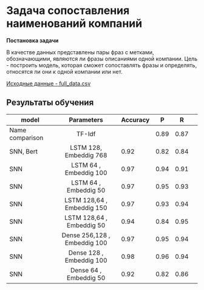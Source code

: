 # Задача сопоставления наименований компаний

**Постановка задачи**

В качестве данных представлены пары фраз с метками, обозначающими, являются ли
фразы описаниями одной компании. Цель - построить модель, которая сможет сопоставлять
фразы и определять, относятся ли они к одной компании или нет.

[Исходные данные - full_data.csv](https://drive.google.com/drive/folders/1N-s6r0vYi_XO79_Bp8sCsm9ylFFyp3V3?usp=sharing)

## Результаты обучения

| model     | Parameters                      | Accuracy    |  P  | R    |     |
| ----------|:-------------------------------:| -----       |-----|------|-----|
| Name comparison | TF-Idf                    |         | 0.89| 0.87 |     |
| SNN, Bert |LSTM 128, Embeddig 768           | 0.92        | 0.82| 0.84 |     |
| SNN       |LSTM 64 , Embeddig 100           | 0.97        | 0.94| 0.91 |     |
| SNN       |LSTM 64 , Embeddig 50            | 0.97        | 0.95| 0.93 |     |
| SNN       |LSTM 128,64 , Embeddig 150       | 0.97        | 0.93| 0.94 |     |
| SNN       |LSTM 128,64 , Embeddig 50        | 0.94        | 0.84| 0.95 |     |
| SNN       |Dense 256,128 , Embeddig 100     | 0.97        | 0.95| 0.94 |     |
| SNN       |Dense 128 , Embeddig 100         | 0.98        | 0.96| 0.94 |     |
| SNN       |Dense 64 , Embeddig 50           | 0.92        | 0.82| 0.86 |     |

